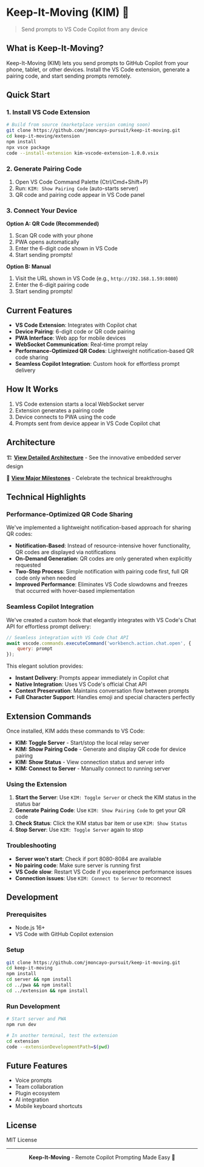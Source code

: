 # Keep-It-Moving (KIM) 🚀

> Send prompts to VS Code Copilot from any device

## What is Keep-It-Moving? 

Keep-It-Moving (KIM) lets you send prompts to GitHub Copilot from your phone, tablet, or other devices. Install the VS Code extension, generate a pairing code, and start sending prompts remotely.

## Quick Start

### 1. Install VS Code Extension

```bash
# Build from source (marketplace version coming soon)
git clone https://github.com/jmoncayo-pursuit/keep-it-moving.git
cd keep-it-moving/extension
npm install
npx vsce package
code --install-extension kim-vscode-extension-1.0.0.vsix
```

### 2. Generate Pairing Code

1. Open VS Code Command Palette (Ctrl/Cmd+Shift+P)
2. Run: `KIM: Show Pairing Code` (auto-starts server)
3. QR code and pairing code appear in VS Code panel

### 3. Connect Your Device

**Option A: QR Code (Recommended)**
1. Scan QR code with your phone
2. PWA opens automatically
3. Enter the 6-digit code shown in VS Code
4. Start sending prompts!

**Option B: Manual**
1. Visit the URL shown in VS Code (e.g., `http://192.168.1.59:8080`)
2. Enter the 6-digit pairing code
3. Start sending prompts!

## Current Features

- **VS Code Extension**: Integrates with Copilot chat
- **Device Pairing**: 6-digit code or QR code pairing
- **PWA Interface**: Web app for mobile devices
- **WebSocket Communication**: Real-time prompt relay
- **Performance-Optimized QR Codes**: Lightweight notification-based QR code sharing
- **Seamless Copilot Integration**: Custom hook for effortless prompt delivery

## How It Works

1. VS Code extension starts a local WebSocket server
2. Extension generates a pairing code
3. Device connects to PWA using the code
4. Prompts sent from device appear in VS Code Copilot chat

## Architecture

🏗️ **[View Detailed Architecture](./ARCHITECTURE.md)** - See the innovative embedded server design

🎉 **[View Major Milestones](./MILESTONES.md)** - Celebrate the technical breakthroughs

## Technical Highlights

### Performance-Optimized QR Code Sharing

We've implemented a lightweight notification-based approach for sharing QR codes:

- **Notification-Based**: Instead of resource-intensive hover functionality, QR codes are displayed via notifications
- **On-Demand Generation**: QR codes are only generated when explicitly requested
- **Two-Step Process**: Simple notification with pairing code first, full QR code only when needed
- **Improved Performance**: Eliminates VS Code slowdowns and freezes that occurred with hover-based implementation

### Seamless Copilot Integration

We've created a custom hook that elegantly integrates with VS Code's Chat API for effortless prompt delivery:

```javascript
// Seamless integration with VS Code Chat API
await vscode.commands.executeCommand('workbench.action.chat.open', {
    query: prompt
});
```

This elegant solution provides:
- **Instant Delivery**: Prompts appear immediately in Copilot chat
- **Native Integration**: Uses VS Code's official Chat API
- **Context Preservation**: Maintains conversation flow between prompts
- **Full Character Support**: Handles emoji and special characters perfectly

## Extension Commands

Once installed, KIM adds these commands to VS Code:

- **KIM: Toggle Server** - Start/stop the local relay server
- **KIM: Show Pairing Code** - Generate and display QR code for device pairing
- **KIM: Show Status** - View connection status and server info
- **KIM: Connect to Server** - Manually connect to running server

### Using the Extension

1. **Start the Server**: Use `KIM: Toggle Server` or check the KIM status in the status bar
2. **Generate Pairing Code**: Use `KIM: Show Pairing Code` to get your QR code
3. **Check Status**: Click the KIM status bar item or use `KIM: Show Status`
4. **Stop Server**: Use `KIM: Toggle Server` again to stop

### Troubleshooting

- **Server won't start**: Check if port 8080-8084 are available
- **No pairing code**: Make sure server is running first
- **VS Code slow**: Restart VS Code if you experience performance issues
- **Connection issues**: Use `KIM: Connect to Server` to reconnect

## Development

### Prerequisites
- Node.js 16+
- VS Code with GitHub Copilot extension

### Setup
```bash
git clone https://github.com/jmoncayo-pursuit/keep-it-moving.git
cd keep-it-moving
npm install
cd server && npm install
cd ../pwa && npm install  
cd ../extension && npm install
```

### Run Development
```bash
# Start server and PWA
npm run dev

# In another terminal, test the extension
cd extension
code --extensionDevelopmentPath=$(pwd)
```

## Future Features

- Voice prompts
- Team collaboration  
- Plugin ecosystem
- AI integration
- Mobile keyboard shortcuts

## License

MIT License

---

<div align="center">

**Keep-It-Moving** - Remote Copilot Prompting Made Easy 🚀

</div>